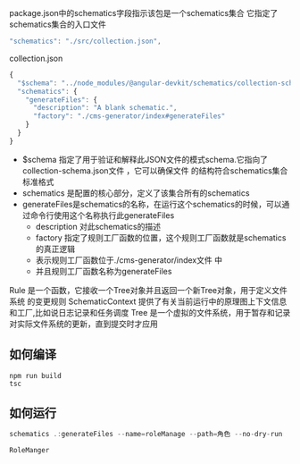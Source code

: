 package.json中的schematics字段指示该包是一个schematics集合
它指定了schematics集合的入口文件
```js
"schematics": "./src/collection.json",
```

collection.json
```js
{
  "$schema": "../node_modules/@angular-devkit/schematics/collection-schema.json",
  "schematics": {
    "generateFiles": {
      "description": "A blank schematic.",
      "factory": "./cms-generator/index#generateFiles"
    }
  }
}
```

- $schema 指定了用于验证和解释此JSON文件的模式schema.它指向了collection-schema.json文件 ，它可以确保文件 的结构符合schematics集合标准格式
- schematics 是配置的核心部分，定义了该集合所有的schematics
- generateFiles是schematics的名称，在运行这个schematics的时候，可以通过命令行使用这个名称执行此generateFiles
  - description 对此schematics的描述
  - factory  指定了规则工厂函数的位置，这个规则工厂函数就是schematics的真正逻辑
  - 表示规则工厂函数位于./cms-generator/index文件 中
  - 并且规则工厂函数名称为generateFiles


Rule 是一个函数，它接收一个Tree对象并且返回一个新Tree对象，用于定义文件系统 的变更规则
SchematicContext 提供了有关当前运行中的原理图上下文信息和工厂,比如说日志记录和任务调度
Tree 是一个虚拟的文件系统，用于暂存和记录对实际文件系统的更新，直到提交时才应用



## 如何编译 
```
npm run build
tsc
```

## 如何运行
```js
schematics .:generateFiles --name=roleManage --path=角色 --no-dry-run

RoleManger

```

```js

```


